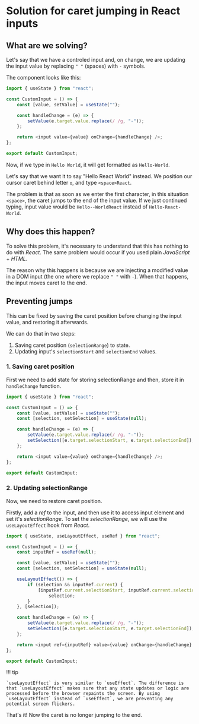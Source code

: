 # Solution for caret jumping in React inputs

## What are we solving?

Let's say that we have a controled input and, on change, we are updating the input value by replacing `" "` (spaces) with `-` symbols.

The component looks like this:

```js linenums="1" title="CustomInput.jsx"
import { useState } from "react";

const CustomInput = () => {
	const [value, setValue] = useState("");

	const handleChange = (e) => {
		setValue(e.target.value.replace(/ /g, "-"));
	};

	return <input value={value} onChange={handleChange} />;
};

export default CustomInput;
```

Now, if we type in `Hello World`, it will get formatted as `Hello-World`.

Let's say that we want it to say "Hello React World" instead. We position our cursor caret behind letter `o`, and type `<space>React`.

The problem is that as soon as we enter the first character, in this situation `<space>`, the caret jumps to the end of the input value. If we just continued typing, input value would be `Hello--WorldReact` instead of `Hello-React-World`.

## Why does this happen?

To solve this problem, it's necessary to understand that this has nothing to do with _React_. The same problem would occur if you used plain _JavaScript_ + _HTML_.

The reason why this happens is because we are injecting a modified value in a DOM input (the one where we replace `" "` with `-`). When that happens, the input moves caret to the end.

## Preventing jumps

This can be fixed by saving the caret position before changing the input value, and restoring it afterwards.

We can do that in two steps:

1. Saving caret position (`selectionRange`) to state.
2. Updating input's `selectionStart` and `selectionEnd` values.

### 1. Saving caret position

First we need to add state for storing selectionRange and then, store it in `handleChange` function.

```js linenums="1" title="CustomInput.jsx" hl_lines="5 9"
import { useState } from "react";

const CustomInput = () => {
	const [value, setValue] = useState("");
	const [selection, setSelection] = useState(null);

	const handleChange = (e) => {
		setValue(e.target.value.replace(/ /g, "-"));
		setSelection([e.target.selectionStart, e.target.selectionEnd]);
	};

	return <input value={value} onChange={handleChange} />;
};

export default CustomInput;
```

### 2. Updating selectionRange

Now, we need to restore caret position.

Firstly, add a _ref_ to the input, and then use it to access input element and set it's _selectionRange_. To set the _selectionRange_, we will use the `useLayoutEffect` hook from _React_.

```js linenums="1" title="CustomInput.jsx" hl_lines="1 4 9-14 21"
import { useState, useLayoutEffect, useRef } from "react";

const CustomInput = () => {
	const inputRef = useRef(null);

	const [value, setValue] = useState("");
	const [selection, setSelection] = useState(null);

	useLayoutEffect(() => {
		if (selection && inputRef.current) {
			[inputRef.current.selectionStart, inputRef.current.selectionEnd] =
				selection;
		}
	}, [selection]);

	const handleChange = (e) => {
		setValue(e.target.value.replace(/ /g, "-"));
		setSelection([e.target.selectionStart, e.target.selectionEnd]);
	};

	return <input ref={inputRef} value={value} onChange={handleChange} />;
};

export default CustomInput;
```

!!! tip

    `useLayoutEffect` is very similar to `useEffect`. The difference is that `useLayoutEffect` makes sure that any state updates or logic are processed before the browser repaints the screen. By using `useLayoutEffect` instead of `useEffect`, we are preventing any potential screen flickers.

That's it! Now the caret is no longer jumping to the end.
